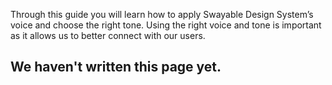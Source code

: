 Through this guide you will learn how to apply Swayable Design System’s voice and choose the right tone. Using the right voice and tone is important as it allows us to better connect with our users.

## We haven't written this page yet.
